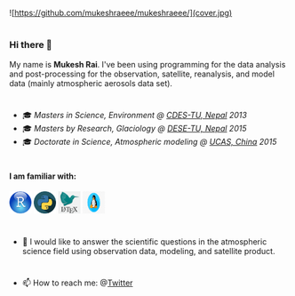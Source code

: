 ![https://github.com/mukeshraeee/mukeshraeee/](cover.jpg)
#
### Hi there 👋
My name is **Mukesh Rai**. I've been using programming for the data analysis and post-processing for the observation, satellite, reanalysis, and model data (mainly atmospheric aerosols data set).
#
- 🎓 *Masters in Science, Environment @ [CDES-TU, Nepal](http://www.cdes.edu.np/) 2013*
- 🎓 *Masters by Research, Glaciology @ [DESE-TU, Nepal](https://ese.ku.edu.np/) 2015*
- 🎓 *Doctorate in Science, Atmospheric modeling @ [UCAS, China](https://ic-en.ucas.ac.cn/) 2015*
#
#### I am familiar with: 
<img src="https://github.com/mukeshraeee/mukeshraeee/blob/main/r.png" alt="r" width="40" height="40" /> <img 
src="https://github.com/mukeshraeee/mukeshraeee/blob/main/python.png" alt="python" width="40" height="40" /> <img 
src="https://github.com/mukeshraeee/mukeshraeee/blob/main/latex.png" alt="latex" width="40" height="40" /> <img 
src="https://github.com/mukeshraeee/mukeshraeee/blob/main/linux1.png" alt="linux" width="40" height="40" />
#
- 🔭 I would like to answer the scientific questions in the atmospheric science field using observation data, modeling, and satellite product.
#
- 📫 How to reach me: @[Twitter](https://twitter.com/MukeshRaee/) 
